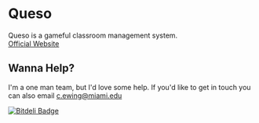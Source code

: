 # Queso

Queso is a gameful classroom management system.  
[Official Website](http://class.conque.so)

## Wanna Help?

I'm a one man team, but I'd love some help.  If you'd like to get in touch you can also email c.ewing@miami.edu


[![Bitdeli Badge](https://d2weczhvl823v0.cloudfront.net/claytical/queso-multisite/trend.png)](https://bitdeli.com/free "Bitdeli Badge")

